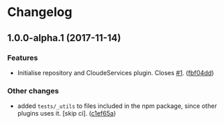 Changelog
=========

## 1.0.0-alpha.1 (2017-11-14)

### Features

* Initialise repository and CloudeServices plugin. Closes [#1](https://github.com/ckeditor/ckeditor5-cloudservices/issues/1). ([fbf04dd](https://github.com/ckeditor/ckeditor5-cloudservices/commit/fbf04dd))

### Other changes

* added `tests/_utils` to files included in the npm package, since other plugins uses it. [skip ci]. ([c1ef65a](https://github.com/ckeditor/ckeditor5-cloudservices/commit/c1ef65a))
